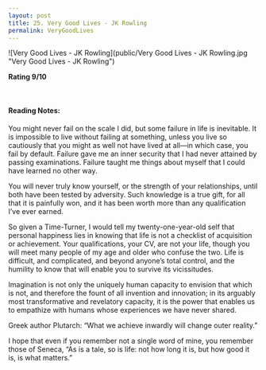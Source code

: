 ```yaml
---
layout: post
title: 25. Very Good Lives - JK Rowling
permalink: VeryGoodLives
---
```


![Very Good Lives - JK Rowling](public/Very Good Lives - JK Rowling.jpg "Very Good Lives - JK Rowling")
 

**Rating 9/10** 

<br>

#### Reading Notes:

You might never fail on the scale I did, but some failure in life is inevitable. It is impossible to live without failing at something, unless you live so cautiously that you might as well not have lived at all—in which case, you fail by default. Failure gave me an inner security
that I had never attained by passing examinations. Failure taught me things about myself that I could have learned no other way.

You will never truly know yourself, or the strength of your relationships, until both have been tested by adversity. Such knowledge is a true gift, for all that it is painfully won, and it has
been worth more than any qualification I’ve ever earned.

So given a Time-Turner, I would tell my twenty-one-year-old self that personal happiness lies in knowing that life is not a checklist of acquisition or achievement. Your qualifications, your CV, are not your life, though you will meet many people of my age and older who confuse the two. Life is difficult, and complicated, and beyond anyone’s total control, and the humility to know that will enable you to survive its vicissitudes.

Imagination is not only the uniquely human capacity to envision that which is not, and
therefore the fount of all invention and innovation; in its arguably most transformative and revelatory capacity, it is the power that enables us to empathize with humans whose experiences we have never shared.

Greek author Plutarch: “What we achieve inwardly will change outer reality.”


I hope that even if you remember not a single word of mine, you remember those of Seneca, “As is a tale, so is life: not how long it is, but how good it is, is what matters.”